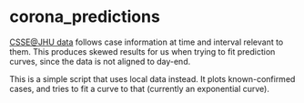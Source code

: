 # corona_predictions

[CSSE@JHU data](https://github.com/CSSEGISandData/2019-nCoV) follows
case information at time and interval relevant to them. This produces
skewed results for us when trying to fit prediction curves, since the
data is not aligned to day-end.

This is a simple script that uses local data instead. It plots
known-confirmed cases, and tries to fit a curve to that (currently an
exponential curve).
